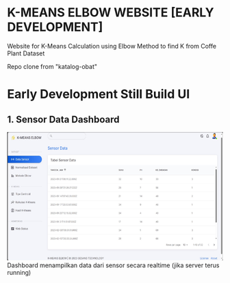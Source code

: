 # K-MEANS ELBOW WEBSITE [EARLY DEVELOPMENT]

Website for K-Means Calculation using Elbow Method to find K from Coffe Plant Dataset

Repo clone from "katalog-obat"

# Early Development Still Build UI

## 1. Sensor Data Dashboard

<img src="https://github.com/GesangPJ/kmeans-js/blob/main/data/img/sensor-data-dashboard.jpg" width = "600" height = "300" >
Dashboard menampilkan data dari sensor secara realtime (jika server terus running)
